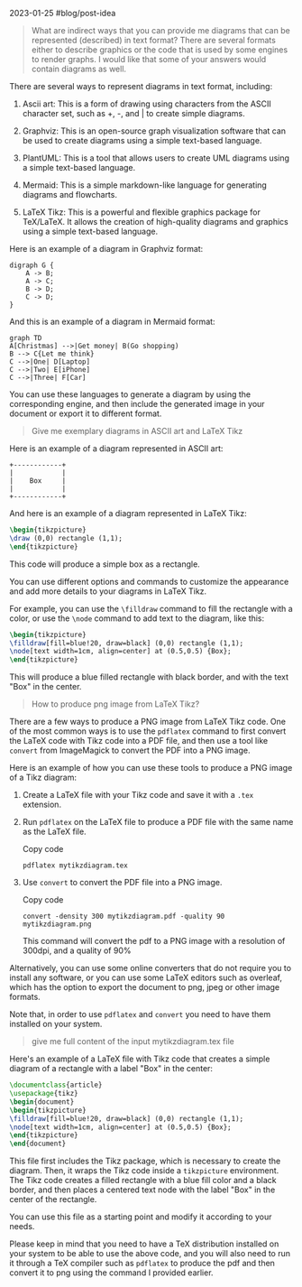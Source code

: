 2023-01-25
#blog/post-idea 

> What are indirect ways that you can provide me diagrams that can be represented (described) in text format? There are several formats either to describe graphics or the code that is used by some engines to render graphs. I would like that some of your answers would contain diagrams as well.

There are several ways to represent diagrams in text format, including:

1.  Ascii art: This is a form of drawing using characters from the ASCII character set, such as +, -, and | to create simple diagrams.
    
2.  Graphviz: This is an open-source graph visualization software that can be used to create diagrams using a simple text-based language.
    
3.  PlantUML: This is a tool that allows users to create UML diagrams using a simple text-based language.
    
4.  Mermaid: This is a simple markdown-like language for generating diagrams and flowcharts.
    
5.  LaTeX Tikz: This is a powerful and flexible graphics package for TeX/LaTeX. It allows the creation of high-quality diagrams and graphics using a simple text-based language.
    

Here is an example of a diagram in Graphviz format:

```
digraph G {
    A -> B;
    A -> C;
    B -> D;
    C -> D;
}
```
And this is an example of a diagram in Mermaid format:

```
graph TD
A[Christmas] -->|Get money| B(Go shopping)
B --> C{Let me think}
C -->|One| D[Laptop]
C -->|Two| E[iPhone]
C -->|Three| F[Car]

```

You can use these languages to generate a diagram by using the corresponding engine, and then include the generated image in your document or export it to different format.

> Give me exemplary diagrams in ASCII art and LaTeX Tikz

Here is an example of a diagram represented in ASCII art:

```
+------------+
|            |
|    Box     |
|            |
+------------+

```
And here is an example of a diagram represented in LaTeX Tikz:

```tex
\begin{tikzpicture}
\draw (0,0) rectangle (1,1);
\end{tikzpicture}
```
This code will produce a simple box as a rectangle.

You can use different options and commands to customize the appearance and add more details to your diagrams in LaTeX Tikz.

For example, you can use the `\filldraw` command to fill the rectangle with a color, or use the `\node` command to add text to the diagram, like this:

```tex
\begin{tikzpicture}
\filldraw[fill=blue!20, draw=black] (0,0) rectangle (1,1);
\node[text width=1cm, align=center] at (0.5,0.5) {Box};
\end{tikzpicture}
```
This will produce a blue filled rectangle with black border, and with the text "Box" in the center.

> How to produce png image from LaTeX Tikz?

There are a few ways to produce a PNG image from LaTeX Tikz code. One of the most common ways is to use the `pdflatex` command to first convert the LaTeX code with Tikz code into a PDF file, and then use a tool like `convert` from ImageMagick to convert the PDF into a PNG image.

Here is an example of how you can use these tools to produce a PNG image of a Tikz diagram:

1.  Create a LaTeX file with your Tikz code and save it with a `.tex` extension.
    
2.  Run `pdflatex` on the LaTeX file to produce a PDF file with the same name as the LaTeX file.
    
    Copy code
    
    `pdflatex mytikzdiagram.tex`
    
3.  Use `convert` to convert the PDF file into a PNG image.
    
    Copy code
    
    `convert -density 300 mytikzdiagram.pdf -quality 90 mytikzdiagram.png`
    
    This command will convert the pdf to a PNG image with a resolution of 300dpi, and a quality of 90%
    

Alternatively, you can use some online converters that do not require you to install any software, or you can use some LaTeX editors such as overleaf, which has the option to export the document to png, jpeg or other image formats.

Note that, in order to use `pdflatex` and `convert` you need to have them installed on your system.



> give me full content of the input mytikzdiagram.tex file

Here's an example of a LaTeX file with Tikz code that creates a simple diagram of a rectangle with a label "Box" in the center:

```tex
\documentclass{article}
\usepackage{tikz}
\begin{document}
\begin{tikzpicture}
\filldraw[fill=blue!20, draw=black] (0,0) rectangle (1,1);
\node[text width=1cm, align=center] at (0.5,0.5) {Box};
\end{tikzpicture}
\end{document}
```

This file first includes the Tikz package, which is necessary to create the diagram. Then, it wraps the Tikz code inside a `tikzpicture` environment. The Tikz code creates a filled rectangle with a blue fill color and a black border, and then places a centered text node with the label "Box" in the center of the rectangle.

You can use this file as a starting point and modify it according to your needs.

Please keep in mind that you need to have a TeX distribution installed on your system to be able to use the above code, and you will also need to run it through a TeX compiler such as `pdflatex` to produce the pdf and then convert it to png using the command I provided earlier.